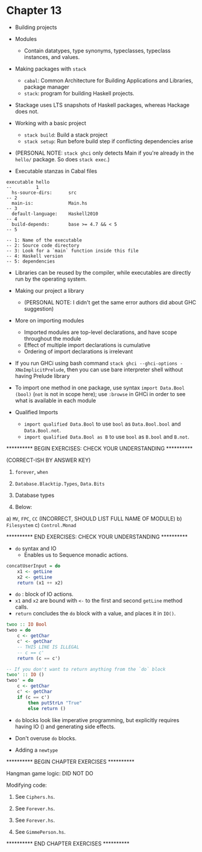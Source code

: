 # Chapter 13

- Building projects

- Modules
    - Contain datatypes, type synonyms, typeclasses, typeclass instances, and
      values.

- Making packages with `stack`
    - `cabal`: Common Architecture for Building Applications and Libraries,
      package manager
    - `stack`: program for building Haskell projects.

- Stackage uses LTS snapshots of Haskell packages, whereas Hackage does not.

- Working with a basic project
    - `stack build`: Build a stack project
    - `stack setup`: Run before build step if conflicting dependencies arise

- (PERSONAL NOTE: `stack ghci` only detects Main if you're already in the
  `hello/` package. So does `stack exec`.)

- Executable stanzas in Cabal files

```cabal
executable hello
--         1
  hs-source-dirs:      src
-- 2
  main-is:             Main.hs
-- 3
  default-language:    Haskell2010
-- 4
  build-depends:       base >= 4.7 && < 5
-- 5

-- 1: Name of the executable
-- 2: Source code directory
-- 3: Look for a `main` function inside this file
-- 4: Haskell version
-- 5: dependencies
```

- Libraries can be reused by the compiler, while executables are directly run by
  the operating system.

- Making our project a library
    - (PERSONAL NOTE: I didn't get the same error authors did about GHC
      suggestion)

- More on importing modules
    - Imported modules are top-level declarations, and have scope throughout the
      module
    - Effect of multiple import declarations is cumulative
    - Ordering of import declarations is irrelevant

- If you run GHCi using bash command `stack ghci --ghci-options
  -XNoImplicitPrelude`, then you can use bare interpreter shell without having
  Prelude library

- To import one method in one package, use syntax `import Data.Bool (bool)`
  (`not` is not in scope here); use `:browse` in GHCi in order to see what is
  available in each module

- Qualified Imports
    - `import qualified Data.Bool` to use `bool` as `Data.Bool.bool` and
      `Data.Bool.not`.
    - `import qualified Data.Bool as B` to use `bool` as `B.bool` and `B.not`.

********** BEGIN EXERCISES: CHECK YOUR UNDERSTANDING **********

(CORRECT-ISH BY ANSWER KEY)

1. `forever`, `when`

2. `Database.Blacktip.Types`, `Data.Bits`

3. Database types

4. Below:

a) `MV`, `FPC`, `CC` (INCORRECT, SHOULD LIST FULL NAME OF MODULE)
b) `Filesystem`
c) `Control.Monad`

********** END EXERCISES: CHECK YOUR UNDERSTANDING **********

- `do` syntax and IO
    - Enables us to Sequence monadic actions.

```haskell
concatUserInput = do
    x1 <- getLine
    x2 <- getLine
    return (x1 ++ x2)
```

- `do` : block of IO actions.
- `x1` and `x2` are bound with `<-` to the first and second `getLine` method
  calls.
- `return` concludes the `do` block with a value, and places it in `IO()`.

```haskell
twoo :: IO Bool
twoo = do
    c <- getChar
    c' <- getChar
    -- THIS LINE IS ILLEGAL
    -- c == c'
    return (c == c')

-- If you don't want to return anything from the `do` block
twoo' :: IO ()
twoo' = do
    c <- getChar
    c' <- getChar
    if (c == c')
        then putStrLn "True"
        else return ()
```

- `do` blocks look like imperative programming, but explicitly requires having
  IO () and generating side effects.

- Don't overuse `do` blocks.

- Adding a `newtype`

********** BEGIN CHAPTER EXERCISES **********

Hangman game logic: DID NOT DO

Modifying code:

1. See `Ciphers.hs`.

2. See `Forever.hs`.

3. See `Forever.hs`.

4. See `GimmePerson.hs`.

********** END CHAPTER EXERCISES **********
